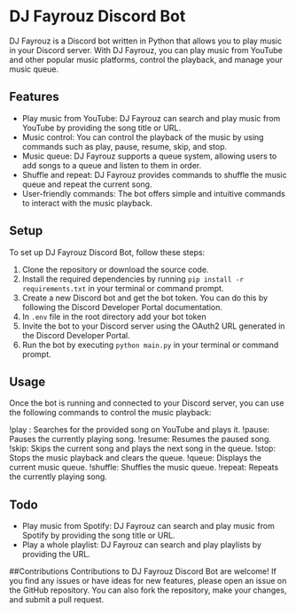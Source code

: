 # DJ Fayrouz Discord Bot

DJ Fayrouz is a Discord bot written in Python that allows you to play music in your Discord server. With DJ Fayrouz, you can play music from YouTube and other popular music platforms, control the playback, and manage your music queue.

## Features

- Play music from YouTube: DJ Fayrouz can search and play music from YouTube by providing the song title or URL.
- Music control: You can control the playback of the music by using commands such as play, pause, resume, skip, and stop.
- Music queue: DJ Fayrouz supports a queue system, allowing users to add songs to a queue and listen to them in order.
- Shuffle and repeat: DJ Fayrouz provides commands to shuffle the music queue and repeat the current song.
- User-friendly commands: The bot offers simple and intuitive commands to interact with the music playback.

## Setup

To set up DJ Fayrouz Discord Bot, follow these steps:

1. Clone the repository or download the source code.
2. Install the required dependencies by running `pip install -r requirements.txt` in your terminal or command prompt.
3. Create a new Discord bot and get the bot token. You can do this by following the Discord Developer Portal documentation.
4. In `.env` file in the root directory add your bot token
5. Invite the bot to your Discord server using the OAuth2 URL generated in the Discord Developer Portal.
6. Run the bot by executing `python main.py` in your terminal or command prompt.

## Usage
Once the bot is running and connected to your Discord server, you can use the following commands to control the music playback:

!play <song>: Searches for the provided song on YouTube and plays it.
!pause: Pauses the currently playing song.
!resume: Resumes the paused song.
!skip: Skips the current song and plays the next song in the queue.
!stop: Stops the music playback and clears the queue.
!queue: Displays the current music queue.
!shuffle: Shuffles the music queue.
!repeat: Repeats the currently playing song.
  
## Todo

- Play music from Spotify: DJ Fayrouz can search and play music from Spotify by providing the song title or URL.
- Play a whole playlist: DJ Fayrouz can search and play playlists by providing the URL.

##Contributions
Contributions to DJ Fayrouz Discord Bot are welcome! If you find any issues or have ideas for new features, please open an issue on the GitHub repository. You can also fork the repository, make your changes, and submit a pull request.

